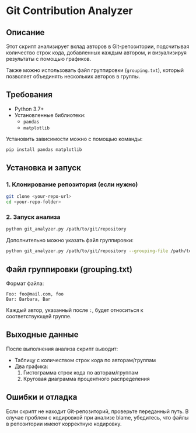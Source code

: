 # Git Contribution Analyzer

## Описание
Этот скрипт анализирует вклад авторов в Git-репозитории, подсчитывая количество строк кода, добавленных каждым автором, и визуализируя результаты с помощью графиков.

Также можно использовать файл группировки (`grouping.txt`), который позволяет объединять нескольких авторов в группы.

## Требования
- Python 3.7+
- Установленные библиотеки:
  - `pandas`
  - `matplotlib`

Установить зависимости можно с помощью команды:
```sh
pip install pandas matplotlib
```

## Установка и запуск
### 1. Клонирование репозитория (если нужно)
```sh
git clone <your-repo-url>
cd <your-repo-folder>
```

### 2. Запуск анализа
```sh
python git_analyzer.py /path/to/git/repository
```

Дополнительно можно указать файл группировки:
```sh
python git_analyzer.py /path/to/git/repository --grouping-file /path/to/grouping.txt
```

## Файл группировки (grouping.txt)
Формат файла:
```
Foo: foo@mail.com, foo
Bar: Barbara, Bar
```
Каждый автор, указанный после `:`, будет относиться к соответствующей группе.

## Выходные данные
После выполнения анализа скрипт выводит:
- Таблицу с количеством строк кода по авторам/группам
- Два графика:
  1. Гистограмма строк кода по авторам/группам
  2. Круговая диаграмма процентного распределения

## Ошибки и отладка
Если скрипт не находит Git-репозиторий, проверьте переданный путь.
В случае проблем с кодировкой при анализе blame, убедитесь, что файлы в репозитории имеют корректную кодировку.


